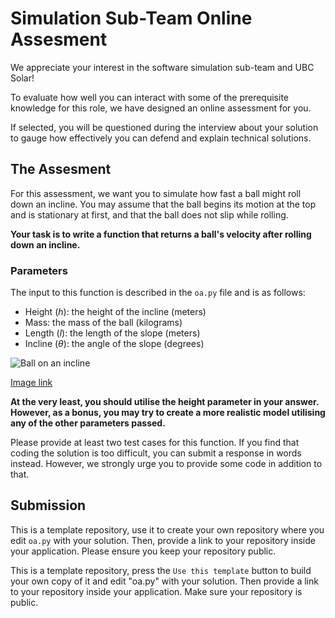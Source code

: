 # Simulation Sub-Team Online Assesment

We appreciate your interest in the software simulation sub-team and UBC Solar!

To evaluate how well you can interact with some of the prerequisite knowledge for this role, we have designed an online assessment for you.

If selected, you will be questioned during the interview about your solution to gauge how effectively you can defend and explain technical solutions.

## The Assesment
For this assessment, we want you to simulate how fast a ball might roll down an incline. You may assume that the ball begins its motion at the top and is stationary at first, and that the ball does not slip while rolling.

**Your task is to write a function that returns a ball's velocity after rolling down an incline.**

### Parameters

The input to this function is described in the `oa.py` file and is as follows:
- Height (_h_): the height of the incline (meters)
- Mass: the mass of the ball (kilograms)
- Length (_l_): the length of the slope (meters)
- Incline (_θ_): the angle of the slope (degrees)

![Ball on an incline](https://haygot.s3.amazonaws.com/questions/989666_bf94b67187c945ebbd8f5eda08768684.png)

[Image link](https://haygot.s3.amazonaws.com/questions/989666_bf94b67187c945ebbd8f5eda08768684.png)

**At the very least, you should utilise the height parameter in your answer. However, as a bonus, you may try to create a more realistic model utilising any of the other parameters passed.**

Please provide at least two test cases for this function.
If you find that coding the solution is too difficult, you can submit a response in words instead. However, we strongly urge you to provide some code in addition to that.

## Submission

This is a template repository, use it to create your own repository where you edit `oa.py` with your solution. Then, provide a link to your repository inside your application. Please ensure you keep your repository public.

This is a template repository, press the `Use this template` button to build your own copy of it and edit "oa.py" with your solution. Then provide a link to your repository inside your application.
Make sure your repository is public.


